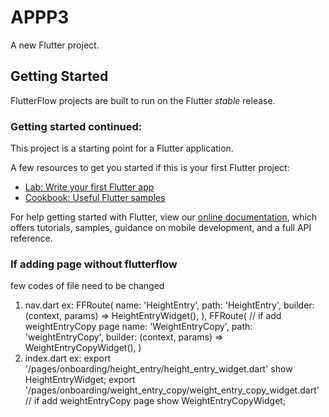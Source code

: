 # APPP3

A new Flutter project.

## Getting Started

FlutterFlow projects are built to run on the Flutter _stable_ release.

### Getting started continued:

This project is a starting point for a Flutter application.

A few resources to get you started if this is your first Flutter project:

- [Lab: Write your first Flutter app](https://flutter.dev/docs/get-started/codelab)
- [Cookbook: Useful Flutter samples](https://flutter.dev/docs/cookbook)

For help getting started with Flutter, view our
[online documentation](https://flutter.dev/docs), which offers tutorials,
samples, guidance on mobile development, and a full API reference.

### If adding page without flutterflow
few codes of file need to be changed
1. nav.dart ex:
            FFRoute(
              name: 'HeightEntry',
              path: 'HeightEntry',
              builder: (context, params) => HeightEntryWidget(),
            ),
            FFRoute( // if add weightEntryCopy page
              name: 'WeightEntryCopy',
              path: 'weightEntryCopy',
              builder: (context, params) => WeightEntryCopyWidget(),
            )
2. index.dart ex:
export '/pages/onboarding/height_entry/height_entry_widget.dart'
    show HeightEntryWidget;
export '/pages/onboarding/weight_entry_copy/weight_entry_copy_widget.dart' // if add weightEntryCopy page
    show WeightEntryCopyWidget;
